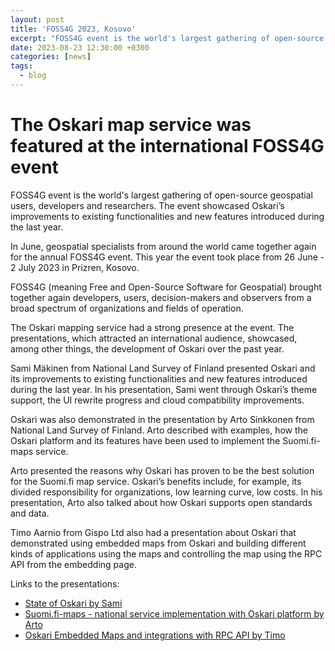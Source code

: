 ```yaml
---
layout: post
title: 'FOSS4G 2023, Kosovo'
excerpt: "FOSS4G event is the world's largest gathering of open-source geospatial users, developers and researchers. The event showcased Oskari’s improvements to existing functionalities and new features introduced during the last year."
date: 2023-08-23 12:30:00 +0300
categories: [news]
tags:
  - blog
---
```


# The Oskari map service was featured at the international FOSS4G event

FOSS4G event is the world's largest gathering of open-source geospatial users, developers and researchers. The event showcased Oskari’s improvements to existing functionalities and new features introduced during the last year.

In June, geospatial specialists from around the world came together again for the annual FOSS4G event. This year the event took place from 26 June - 2 July 2023 in Prizren, Kosovo.

FOSS4G (meaning Free and Open-Source Software for Geospatial) brought together again developers, users, decision-makers and observers from a broad spectrum of organizations and fields of operation.

The Oskari mapping service had a strong presence at the event. The presentations, which attracted an international audience, showcased, among other things, the development of Oskari over the past year.

Sami Mäkinen from National Land Survey of Finland presented Oskari and its improvements to existing functionalities and new features introduced during the last year. In his presentation, Sami went through Oskari’s theme support, the UI rewrite progress and cloud compatibility improvements.

Oskari was also demonstrated in the presentation by Arto Sinkkonen from National Land Survey of Finland. Arto described with examples, how the Oskari platform and its features have been used to implement the Suomi.fi-maps service.

Arto presented the reasons why Oskari has proven to be the best solution for the Suomi.fi map service. Oskari’s benefits include, for example, its divided responsibility for organizations, low learning curve, low costs. In his presentation, Arto also talked about how Oskari supports open standards and data.

Timo Aarnio from Gispo Ltd also had a presentation about Oskari that demonstrated using embedded maps from Oskari and building different kinds of applications using the maps and controlling the map using the RPC API from the embedding page.

Links to the presentations:

- [State of Oskari by Sami](https://www.youtube.com/watch?v=8XosKFZAkdM&list=PLqa06jy1NEM2Kna9Gt_LDKZHv1dl4xUoZ&index=27)
- [Suomi.fi-maps - national service implementation with Oskari platform by Arto](https://www.youtube.com/watch?v=5RzcOl95wFs&list=PLqa06jy1NEM2Kna9Gt_LDKZHv1dl4xUoZ&index=25)
- [Oskari Embedded Maps and integrations with RPC API by Timo](https://www.youtube.com/watch?v=W9mNCarcpQs&list=PLqa06jy1NEM2Kna9Gt_LDKZHv1dl4xUoZ&index=28)
